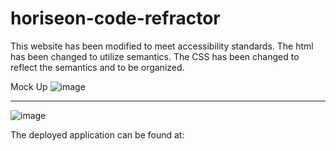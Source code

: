 # horiseon-code-refractor
This website has been modified to meet accessibility standards. 
The html has been changed to utilize semantics.
The CSS has been changed to reflect the semantics and to be organized.

Mock Up
![image](https://user-images.githubusercontent.com/84876493/122314199-939b2280-cecc-11eb-8017-6c6ddc258ff0.png)
****
![image](https://user-images.githubusercontent.com/84876493/122314242-a7468900-cecc-11eb-9325-f9a3ff8bdcba.png)

The deployed application can be found at: 
